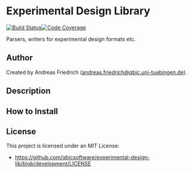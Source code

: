 # Experimental Design Library

[![Build Status](https://travis-ci.org/qbicsoftware/experimental-design-lib.svg?branch=development)](https://travis-ci.org/qbicsoftware/experimental-design-lib)[![Code Coverage]( https://codecov.io/gh/qbicsoftware/experimental-design-lib/branch/development/graph/badge.svg)](https://codecov.io/gh/qbicsoftware/experimental-design-lib)

Parsers, writers for experimental design formats etc.

## Author

Created by Andreas Friedrich (andreas.friedrich@qbic.uni-tuebingen.de).

## Description

## How to Install

## License

This project is licensed under an MIT License:

* https://github.com/qbicsoftware/experimental-design-lib/blob/development/LICENSE